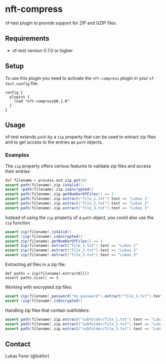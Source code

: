 # nft-compress

nf-test plugin to provide support for ZIP and GZIP files.

## Requirements

- nf-test version 0.7.0 or higher

## Setup

To use this plugin you need to activate the `nft-compress` plugin in your `nf-test.config` file:

```
config {
  plugins {
    load "nft-compress@0.1.0"
  }
}
```

## Usage

nf-test extends `path` by a `zip` property that can be used to extract zip files and to get access to the entries as `path` objects.


### Examples

The `zip` property offers various features to validate zip files and access their entries:

```Groovy
def filename = process.out.zip.get(0)
assert path(filename).zip.isValid()
assert !path(filename).zip.isEncrypted()
assert path(filename).zip.getNumberOfFiles() == 3
assert path(filename).zip.extract("file_1.txt").text == "Lukas 1"
assert path(filename).zip.extract("file_2.txt").text == "Lukas 2"
assert path(filename).zip.extract("file_3.txt").text == "Lukas 3"
```

Instead of using the `zip` property of a `path` object, you could also use the `zip` function:

```Groovy
assert zip(filename).isValid()
assert !zip(filename).isEncrypted()
assert zip(filename).getNumberOfFiles() == 3
assert zip(filename).extract("file_1.txt").text == "Lukas 1"
assert zip(filename).extract("file_2.txt").text == "Lukas 2"
assert zip(filename).extract("file_3.txt").text == "Lukas 3"
```

Extracting all files in a zip file:

```
def paths = zip(filename).extractAll()
assert paths.size() == 3
```

Working with encrypted zip files:

```Groovy
assert zip(filename).password("my-password").extract("file_1.txt").text == "Lukas 1"
assert !zip(filename).isEncrypted()
```

Handling zip files that contain subfolders:

```Groovy
assert path(filename).zip.extract("subfolder/file_1.txt").text == "Lukas 1"
assert path(filename).zip.extract("subfolder/file_2.txt").text == "Lukas 2"
assert path(filename).zip.extract("subfolder/file_3.txt").text == "Lukas 3"
```

## Contact

Lukas Forer (@lukfor)